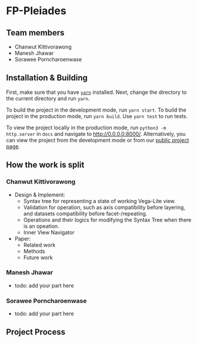 # FP-Pleiades

## Team members

- Chanwut Kittivorawong
- Manesh Jhawar
- Sorawee Porncharoenwase

## Installation & Building

First, make sure that you have [`yarn`](https://yarnpkg.com/en/docs/install) installed. Next, change the directory to the current directory and run `yarn`.

To build the project in the development mode, run `yarn start`. To build the project in the production mode, run `yarn build`. Use `yarn test` to run tests.

To view the project locally in the production mode, run `python3 -m http.server` in `docs` and navigate to http://0.0.0.0:8000/. Alternatively, you can view the project from the development mode or from our [public project page](https://cse512-19s.github.io/FP-Pleiades/).

## How the work is split

### Chanwut Kittivorawong
- Design & Implement:
  - Syntax tree for representing a state of working Vega-Lite view.
  - Validation for operation, such as axis compatibility before layering, and datasets compatibility before facet-/repeating.
  - Operations and their logics for modifying the Syntax Tree when there is an opeation.
  - Inner View Navigator
- Paper:
  - Related work
  - Methods
  - Future work
  

### Manesh Jhawar

- todo: add your part here

### Sorawee Porncharoenwase

- todo: add your part here

## Project Process
